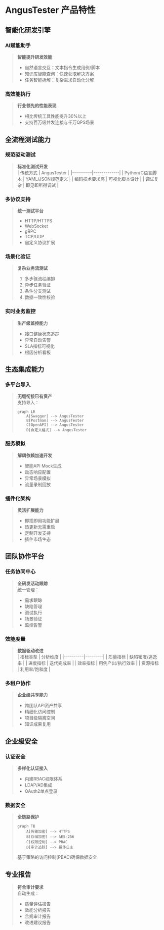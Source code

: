 # AngusTester 产品特性

## 智能化研发引擎

### AI赋能助手
> **智能提升研发效能**
> - 自然语言交互：文本指令生成用例/脚本
> - 知识库智能查询：快速获取解决方案
> - 任务智能拆解：复杂需求自动化分解

### 高效能执行
> **行业领先的性能表现**  
> - 相比传统工具性能提升30%以上
> - 支持百万级并发连接与千万QPS场景

## 全流程测试能力

### 规范驱动测试
> **标准化测试开发**  
> | 传统方式 | AngusTester |
> |----------|-------------|
> | Python/C语言脚本 | YAML/JSON规范定义 |
> | 编码技术要求高 | 可视化脚本设计 |
> | 调试复杂 | 即见即所得调试 |

### 多协议支持
> **统一测试平台**
> - HTTP/HTTPS
> - WebSocket
> - gRPC
> - TCP/UDP
> - 自定义协议扩展

### 场景化验证
> **复杂业务流测试**
> 1. 多步骤流程编排
> 2. 异步任务验证
> 3. 条件分支测试
> 4. 数据一致性校验

### 实时业务监控
> **生产级监控能力**
> - 接口健康状态追踪
> - 异常自动告警
> - SLA指标可视化
> - 根因分析看板

## 生态集成能力

### 多平台导入
> **无缝衔接已有资产**  
> 支持导入：
> ```mermaid
> graph LR
>     A[Swagger] --> AngusTester
>     B[Postman] --> AngusTester
>     C[OpenAPI] --> AngusTester
>     D[自定义格式] --> AngusTester
> ```

### 服务模拟
> **解耦依赖加速开发**
> - 智能API Mock生成
> - 动态响应配置
> - 异常场景模拟
> - 流量录制回放

### 插件化架构
> **灵活扩展能力**
> - 即插即用功能扩展
> - 热更新无需重启
> - 定制开发支持
> - 插件市场生态

## 团队协作平台

### <el-icon><UserFilled /></el-icon> 任务协同中心
> **全研发活动跟踪**  
> 统一管理：
> - 需求跟踪
> - 缺陷管理
> - 测试执行
> - 场景验证
> - 监控告警

### <el-icon><Histogram /></el-icon> 效能度量
> **数据驱动改进**  
> | 指标类型 | 分析维度 |
> |----------|---------|
> | 质量指标 | 缺陷密度/逃逸率 |
> | 进度指标 | 迭代完成率 |
> | 效率指标 | 用例产出/执行效率 |
> | 资源指标 | 利用率/饱和度 |

### <el-icon><Avatar /></el-icon> 多租户协作
> **企业级共享能力**
> - 跨团队API资产共享
> - 精细化访问控制
> - 项目级隔离空间
> - 知识成果复用

## 企业级安全

### <el-icon><Lock /></el-icon> 认证安全
> **多样化认证接入**
> - 内建RBAC权限体系
> - LDAP/AD集成
> - OAuth2单点登录

### <el-icon><Lock /></el-icon> 数据安全
> **全链路保护**
> ```mermaid
> graph TB
>     A[传输加密] --> HTTPS
>     B[存储加密] --> AES-256
>     C[权限控制] --> PBAC
>     D[审计追踪] --> 操作日志
> ```
> 基于策略的访问控制(PBAC)确保数据安全

## 专业报告
> **符合审计要求**  
> 自动生成：
> - 质量评估报告
> - 效能分析报告
> - 合规审计报告
> - 改进建议报告
